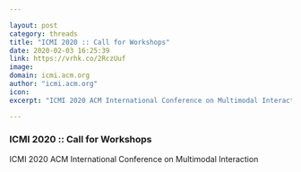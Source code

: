 ```yaml
---

layout: post
category: threads
title: "ICMI 2020 :: Call for Workshops"
date: 2020-02-03 16:25:39
link: https://vrhk.co/2RczUuf
image: 
domain: icmi.acm.org
author: "icmi.acm.org"
icon: 
excerpt: "ICMI 2020 ACM International Conference on Multimodal Interaction"

---
```


### ICMI 2020 :: Call for Workshops

ICMI 2020 ACM International Conference on Multimodal Interaction